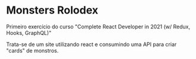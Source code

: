 # Monsters Rolodex

Primeiro exercício do curso "Complete React Developer in 2021 (w/ Redux, Hooks, GraphQL)"

Trata-se de um site utilizando react e consumindo uma API para criar "cards" de monstros.
